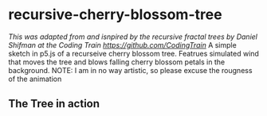 # recursive-cherry-blossom-tree
*This was adapted from and isnpired by the recursive fractal trees by Daniel Shifman at the Coding Train <https://github.com/CodingTrain>*
A simple sketch in p5.js of a recurseive cherry blossom tree. Featrues simulated wind that moves the tree 
and blows falling cherry blossom petals in the background. NOTE: I am in no way artistic, so please excuse the rougness
of the animation

## The Tree in action 
